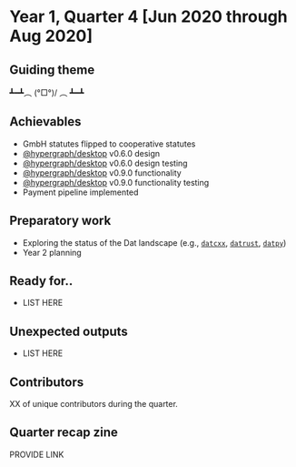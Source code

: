 # Year 1, Quarter 4 [Jun 2020 through Aug 2020]

## Guiding theme

┻━┻︵ \(°□°)/ ︵ ┻━┻

## Achievables

- GmbH statutes flipped to cooperative statutes
- [@hypergraph/desktop](https://github.com/hypergraph-xyz/desktop) v0.6.0 design
- [@hypergraph/desktop](https://github.com/hypergraph-xyz/desktop) v0.6.0 design testing
- [@hypergraph/desktop](https://github.com/hypergraph-xyz/desktop) v0.9.0 functionality
- [@hypergraph/desktop](https://github.com/hypergraph-xyz/desktop) v0.9.0 functionality testing
- Payment pipeline implemented

## Preparatory work

- Exploring the status of the Dat landscape (e.g., [`datcxx`](https://github.com/datcxx), [`datrust`](https://github.com/datrs), [`datpy`](https://github.com/datrs))
- Year 2 planning

## Ready for..

- LIST HERE 

## Unexpected outputs

- LIST HERE

## Contributors

XX of unique contributors during the quarter.

## Quarter recap zine

PROVIDE LINK
